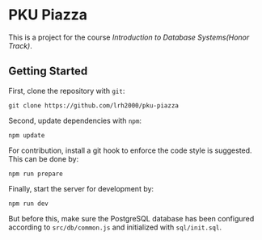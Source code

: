 # PKU Piazza

This is a project for the course _Introduction to Database Systems(Honor Track)_.

## Getting Started

First, clone the repository with `git`:

```
git clone https://github.com/lrh2000/pku-piazza
```

Second, update dependencies with `npm`:

```
npm update
```

For contribution, install a git hook to enforce the code style is suggested. This can be done by:

```
npm run prepare
```

Finally, start the server for development by:

```
npm run dev
```

But before this, make sure the PostgreSQL database has been configured according to `src/db/common.js` and initialized with `sql/init.sql`.
